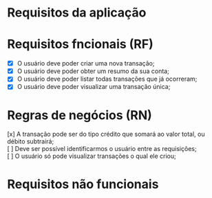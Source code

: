# Requisitos da aplicação

# Requisitos fncionais (RF)

- [x] O usuário deve poder criar uma nova transação;
- [x] O usuário deve poder obter um resumo da sua conta;
- [x] O usuário deve poder listar todas transações que já ocorreram;
- [x] O usuário deve poder visualizar uma transação única;

# Regras de negócios (RN)

[x] A transação pode ser do tipo crédito que somará ao valor total, ou débito subtrairá;  
[ ] Deve ser possível identificarmos o usuário entre as requisições;  
[ ] O usuário só pode visualizar transações o qual ele criou;

# Requisitos não funcionais
